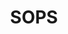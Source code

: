 ---
codehost: https://github.com/https://github.com/getsops/sops
logohandle: getsopsio
sort: sops
title: SOPS
website: https://getsops.io/
---